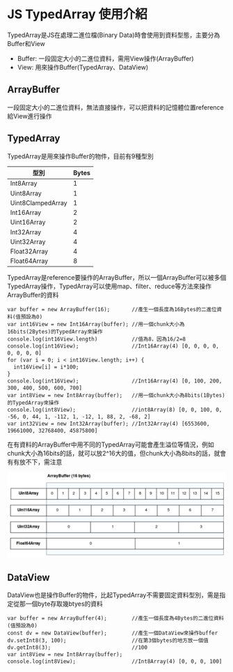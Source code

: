 # JS TypedArray 使用介紹

TypedArray是JS在處理二進位檔(Binary Data)時會使用到資料型態，主要分為Buffer和View

* Buffer: 一段固定大小的二進位資料，需用View操作(ArrayBuffer)
* View: 用來操作Buffer(TypedArray、DataView)

## ArrayBuffer

一段固定大小的二進位資料，無法直接操作，可以把資料的記憶體位置reference給View進行操作

## TypedArray

TypedArray是用來操作Buffer的物件，目前有9種型別

型別                 | Bytes          
--------------------|:-------
Int8Array           | 1
Uint8Array          | 1 
Uint8ClampedArray   | 1 
Int16Array          | 2       
Uint16Array         | 2       
Int32Array          | 4       
Uint32Array         | 4
Float32Array        | 4
Float64Array        | 8

TypedArray是reference要操作的ArrayBuffer，所以一個ArrayBuffer可以被多個TypedArray操作，TypedArray可以使用map、filter、reduce等方法來操作ArrayBuffer的資料

```
var buffer = new ArrayBuffer(16);       //產生一個長度為16Bytes的二進位資料(值預設為0)
var int16View = new Int16Array(buffer); //用一個chunk大小為16bits(2Bytes)的TypedArray來操作
console.log(int16View.length)           //值為8，因為16/2=8
console.log(int16View);                 //Int16Array(4) [0, 0, 0, 0, 0, 0, 0, 0]
for (var i = 0; i < int16View.length; i++) {
  int16View[i] = i*100;
}
console.log(int16View);                 //Int16Array(4) [0, 100, 200, 300, 400, 500, 600, 700]
var int8View = new Int8Array(buffer);   //用一個chunk大小為8bits(1Bytes)的TypedArray來操作
console.log(int8View);                  //int8Array(8) [0, 0, 100, 0, -56, 0, 44, 1, -112, 1, -12, 1, 88, 2, -68, 2]
var int32View = new Int32Array(buffer); //Int32Array(4) [6553600, 19661000, 32768400, 45875800]

```
在有資料的ArrayBuffer中用不同的TypedArray可能會產生溢位等情況，例如chunk大小為16bits的話，就可以放2^16大的值，但chunk大小為8bits的話，就會有有放不下，需注意

![ArrayBuffer](https://github.com/ninolin/note/blob/master/JavaScript/images/ArrayBuffer.png)

## DataView

DataView也是操作Buffer的物件，比起TypedArray不需要固定資料型別，需是指定從那一個byte存取幾btyes的資料
```
var buffer = new ArrayBuffer(4);        //產生一個長度為4Bytes的二進位資料(值預設為0)
const dv = new DataView(buffer);        //產生一個DataView來操作buffer
dv.setInt8(3, 100);                     //在第3個bytes的地方放一個值
dv.getInt8(3);                          //100
var int8View = new Int8Array(buffer);
console.log(int8View);                  //Int8Array(4) [0, 0, 0, 100]
```
